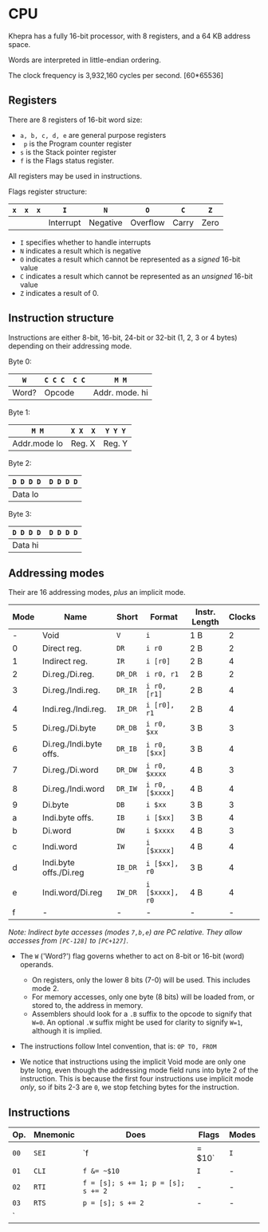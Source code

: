 CPU
===

Khepra has a fully 16-bit processor, with 8 registers, and a 64 KB address space.

Words are interpreted in little-endian ordering.

The clock frequency is 3,932,160 cycles per second. [60*65536]

Registers
---
There are 8 registers of 16-bit word size:

- `a, b, c, d, e` are general purpose registers
- ` p` is the Program counter register
- `s` is the Stack pointer register
- `f` is the Flags status register.

All registers may be used in instructions.

Flags register structure:

| `x` | `x` | `x` | `I` | `N` | `O` | `C` | `Z` |
|-----|-----|-----|-----|-----|-----|-----|-----|
||||Interrupt|Negative|Overflow|Carry|Zero|

- `I` specifies whether to handle interrupts
- `N` indicates a result which is negative
- `O` indicates a result which cannot be represented as a *signed* 16-bit value 
- `C` indicates a result which cannot be represented as an *unsigned* 16-bit value
- `Z` indicates a result of 0.

Instruction structure
---
Instructions are either 8-bit, 16-bit, 24-bit or 32-bit (1, 2, 3 or 4 bytes) depending on their addressing mode.

Byte 0:

| `W` | `C C C  C C` | `M M` |
|---|---|---|
| Word? | Opcode | Addr. mode. hi |

Byte 1:

| `M M` | `X X  X` | `Y Y Y` |
|---|---|---|
| Addr.mode lo | Reg. X | Reg. Y |

Byte 2:

| `D D D D  D D D D` |
|---|
| Data lo |

Byte 3:

| `D D D D  D D D D` |
|---|
| Data hi |

Addressing modes
---

Their are 16 addressing modes, *plus* an implicit mode.

| Mode | Name | Short | Format | Instr. Length | Clocks |
|------|------|-------|--------|---------------|--------|
| - | Void | `V` | `i` | 1 B | 2 |
| 0 | Direct reg. | `DR` | `i r0` | 2 B | 2 |
| 1 | Indirect reg. | `IR` | `i [r0]` | 2 B | 4 |
| 2 | Di.reg./Di.reg. | `DR_DR` | `i r0, r1` | 2 B | 2 |
| 3 | Di.reg./Indi.reg. | `DR_IR` | `i r0, [r1]` | 2 B | 4 |
| 4 | Indi.reg./Indi.reg. | `IR_DR` | `i [r0], r1` | 2 B | 4 |
| 5 | Di.reg./Di.byte | `DR_DB` | `i r0, $xx` | 3 B | 3 |
| 6 | Di.reg./Indi.byte offs. | `DR_IB` | `i r0, [$xx]` | 3 B | 4 |
| 7 | Di.reg./Di.word | `DR_DW` | `i r0, $xxxx` | 4 B | 3 |
| 8 | Di.reg./Indi.word | `DR_IW` | `i r0, [$xxxx]` | 4 B | 4 |
| 9 | Di.byte | `DB` | `i $xx` | 3 B | 3 |
| a | Indi.byte offs. | `IB` | `i [$xx]` | 3 B | 4 |
| b | Di.word | `DW` | `i $xxxx` | 4 B | 3 |
| c | Indi.word | `IW` | `i [$xxxx]` | 4 B | 4 |
| d | Indi.byte offs./Di.reg | `IB_DR` | `i [$xx], r0` | 3 B | 4 |
| e | Indi.word/Di.reg | `IW_DR` | `i [$xxxx], r0` | 4 B | 4 |
| f | - | - | - | - | - |

*Note: Indirect byte accesses (modes `7,b,e`) are PC relative. They allow accesses from `[PC-128]` to `[PC+127]`.*

- The `W` ('Word?') flag governs whether to act on 8-bit or 16-bit (word) operands.
  - On registers, only the lower 8 bits (7-0) will be used. This includes mode 2.
  - For memory accesses, only one byte (8 bits) will be loaded from, or stored to, the address in memory.
  - Assemblers should look for a `.B` suffix to the opcode to signify that `W=0`. An optional `.W` suffix might be used for clarity to signify `W=1`, although it is implied.

- The instructions follow Intel convention, that is: `OP TO, FROM`

- We notice that instructions using the implicit Void mode are only one byte long, even though the addressing mode field runs into byte 2 of the instruction. This is because the first four instructions use implicit mode *only*, so if bits 2-3 are `0`, we stop fetching bytes for the instruction.

Instructions
------------

| Op. | Mnemonic | Does | Flags | Modes |
|-----|----------|------|-------|-------|
| `00`| `SEI` | `f |= $10` | `I` | - |
| `01`| `CLI` | `f &= ~$10`| `I` | - |
| `02`| `RTI` | `f = [s]; s += 1; p = [s]; s += 2` | - | - |
| `03`| `RTS` | `p = [s]; s += 2` | - | - |
| `
